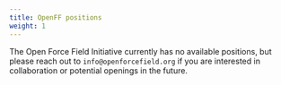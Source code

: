 ```yaml
---
title: OpenFF positions
weight: 1
---
```


The Open Force Field Initiative currently has no available positions, but please reach out to `info@openforcefield.org` if you are interested in collaboration or potential openings in the future.
